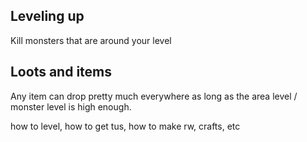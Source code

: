 ## Leveling up
Kill monsters that are around your level

## Loots and items
Any item can drop pretty much everywhere as long as the area level / monster level is high enough.  


how to level, how to get tus, how to make rw, crafts, etc